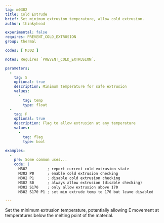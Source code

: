 ```yaml
---
tag: m0302
title: Cold Extrude
brief: Set minimum extrusion temperature, allow cold extrusion.
author: thinkyhead

experimental: false
requires: PREVENT_COLD_EXTRUSION
group: thermal

codes: [ M302 ]

notes: Requires `PREVENT_COLD_EXTRUSION`.

parameters:
  -
    tag: S
    optional: true
    description: Minimum temperature for safe extrusion
    values:
      -
        tag: temp
        type: float
  -
    tag: P
    optional: true
    description: Flag to allow extrusion at any temperature
    values:
      -
        tag: flag
        type: bool

examples:
  -
    pre: Some common uses...
    code: |
      M302         ; report current cold extrusion state
      M302 P0      ; enable cold extrusion checking
      M302 P1      ; disable cold extrusion checking
      M302 S0      ; always allow extrusion (disable checking)
      M302 S170    ; only allow extrusion above 170
      M302 S170 P1 ; set min extrude temp to 170 but leave disabled

---
```


Set the minimum extrusion temperature, potentially allowing E movement at temperatures below the melting point of the material.
